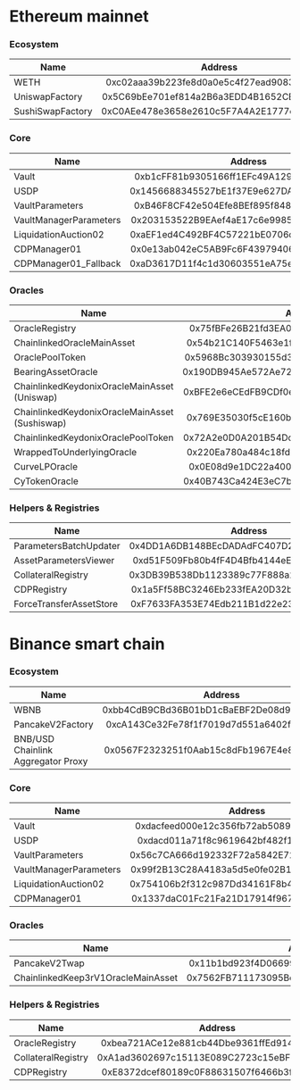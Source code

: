 # Ethereum mainnet

### Ecosystem

| Name          | Address       |
| ------------- |:-------------:|
| WETH      | 0xc02aaa39b223fe8d0a0e5c4f27ead9083c756cc2 |
| UniswapFactory      | 0x5C69bEe701ef814a2B6a3EDD4B1652CB9cc5aA6f      |
| SushiSwapFactory | 0xC0AEe478e3658e2610c5F7A4A2E1777cE9e4f2Ac      |

### Core

| Name          | Address       |
| ------------- |:-------------:|
| Vault | 0xb1cFF81b9305166ff1EFc49A129ad2AfCd7BCf19      |
| USDP | 0x1456688345527bE1f37E9e627DA0837D6f08C925      |
| VaultParameters      | 0xB46F8CF42e504Efe8BEf895f848741daA55e9f1D |
| VaultManagerParameters      | 0x203153522B9EAef4aE17c6e99851EE7b2F7D312E      |
| LiquidationAuction02      | 0xaEF1ed4C492BF4C57221bE0706def67813D79955      |
| CDPManager01      | 0x0e13ab042eC5AB9Fc6F43979406088B9028F66fA      |
| CDPManager01_Fallback      | 0xaD3617D11f4c1d30603551eA75e9Ace9CB386e15      |

### Oracles

| Name          | Address       |
| ------------- |:-------------:|
| OracleRegistry | 0x75fBFe26B21fd3EA008af0C764949f8214150C8f      |
| ChainlinkedOracleMainAsset | 0x54b21C140F5463e1fDa69B934da619eAaa61f1CA      |
| OraclePoolToken      | 0x5968Bc303930155d36fA9AeE2B5b0F6D39598434 |
| BearingAssetOracle      | 0x190DB945Ae572Ae72E367b549b78C41E211864AB      |
| ChainlinkedKeydonixOracleMainAsset (Uniswap)      | 0xBFE2e6eCEdFB9CDf0e9dA98AB116D57DdC82D078      |
| ChainlinkedKeydonixOracleMainAsset (Sushiswap)      | 0x769E35030f5cE160b287Bce0462d46Decf29b6DD      |
| ChainlinkedKeydonixOraclePoolToken      | 0x72A2e0D0A201B54DcFB668a46BE99494eFF6D2A8      |
| WrappedToUnderlyingOracle      | 0x220Ea780a484c18fd0Ab252014c58299759a1Fbd      |
| CurveLPOracle      | 0x0E08d9e1DC22a400EbcA25E9a8f292910fa8fe08      |
| CyTokenOracle      | 0x40B743Ca424E3eC7b97f5AD93d2263Ae01DAE1D8      |

### Helpers & Registries

| Name          | Address       |
| ------------- |:-------------:|
| ParametersBatchUpdater | 0x4DD1A6DB148BEcDADAdFC407D23b725eDd3cfB6f      |
| AssetParametersViewer | 0xd51F509Fb80b4fF4D4Bfb4144eEd877F0F499AF6      |
| CollateralRegistry      | 0x3DB39B538Db1123389c77F888a213F1A6dd22EF3 |
| CDPRegistry      | 0x1a5Ff58BC3246Eb233fEA20D32b79B5F01eC650c      |
| ForceTransferAssetStore      | 0xF7633FA353E74Edb211B1d22e23c96aE4d7b24C0      |


# Binance smart chain

### Ecosystem

| Name          | Address       |
| ------------- |:-------------:|
| WBNB      | 0xbb4CdB9CBd36B01bD1cBaEBF2De08d9173bc095c |
| PancakeV2Factory      | 0xcA143Ce32Fe78f1f7019d7d551a6402fC5350c73      |
| BNB/USD Chainlink Aggregator Proxy     | 0x0567F2323251f0Aab15c8dFb1967E4e8A7D42aeE      |

### Core

| Name          | Address       |
| ------------- |:-------------:|
| Vault | 0xdacfeed000e12c356fb72ab5089e7dd80ff4dd93      |
| USDP | 0xdacd011a71f8c9619642bf482f1d4ceb338cffcf      |
| VaultParameters      | 0x56c7CA666d192332F72a5842E72eED5f59F0fb48 |
| VaultManagerParameters      | 0x99f2B13C28A4183a5d5e0fe02B1B5aeEe85FAF5A      |
| LiquidationAuction02      | 0x754106b2f312c987Dd34161F8b4735392fa93F06      |
| CDPManager01      | 0x1337daC01Fc21Fa21D17914f96725f7a7b73868f      |

### Oracles

| Name          | Address       |
| ------------- |:-------------:|
| PancakeV2Twap | 0x11b1bd923f4D0669958e16A511567f540Bc21d2e      |
| ChainlinkedKeep3rV1OracleMainAsset | 0x7562FB711173095Bc2d8100C107e6Da639E0F4B0      |

### Helpers & Registries

| Name          | Address       |
| ------------- |:-------------:|
| OracleRegistry | 0xbea721ACe12e881cb44Dbe9361ffEd9141CE547F      |
| CollateralRegistry | 0xA1ad3602697c15113E089C2723c15eBF3038465C      |
| CDPRegistry | 0xE8372dcef80189c0F88631507f6466b3f60E24A4      |
